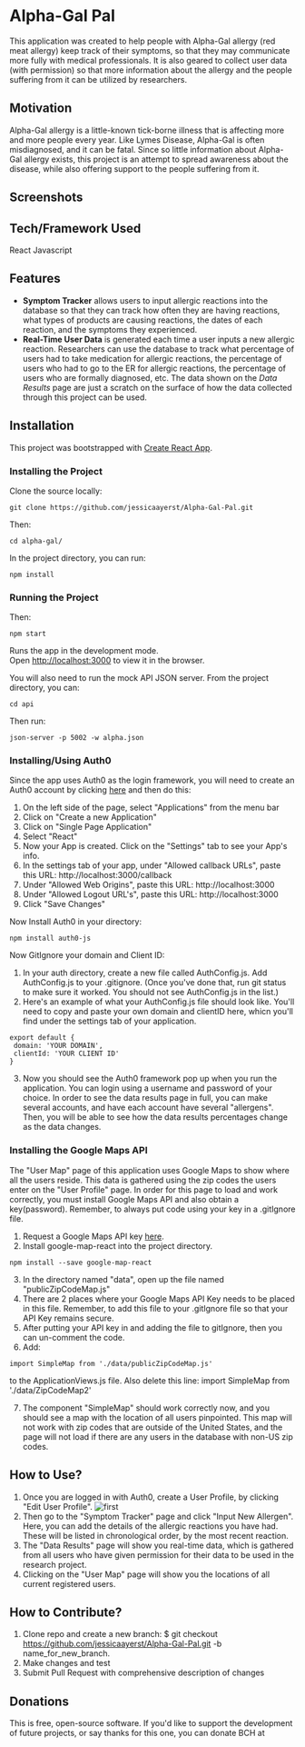 # Alpha-Gal Pal

This application was created to help people with Alpha-Gal allergy (red meat allergy) keep track of their symptoms, so that they may communicate more fully with medical professionals. It is also geared to collect user data (with permission) so that more information about the allergy and the people suffering from it can be utilized by researchers.

## Motivation

 Alpha-Gal allergy is a little-known tick-borne illness that is affecting more and more people every year. Like Lymes Disease, Alpha-Gal is often misdiagnosed, and it can be fatal. Since so little information about Alpha-Gal allergy exists, this project is an attempt to spread awareness about the disease, while also offering support to the people suffering from it.

## Screenshots

## Tech/Framework Used

React Javascript

## Features

- **Symptom Tracker** allows users to input allergic reactions into the database so that they can track how often they are having reactions, what types of products are causing reactions, the dates of each reaction, and the symptoms they experienced.
- **Real-Time User Data** is generated each time a user inputs a new allergic reaction. Researchers can use the database to track what percentage of users had to take medication for allergic reactions, the percentage of users who had to go to the ER for allergic reactions, the percentage of users who are formally diagnosed, etc. The data shown on the *Data Results* page are just a scratch on the surface of how the data collected through this project can be used.

## Installation

This project was bootstrapped with [Create React App](https://github.com/facebook/create-react-app).

### Installing the Project

Clone the source locally:
```
git clone https://github.com/jessicaayerst/Alpha-Gal-Pal.git
```

Then:
```
cd alpha-gal/
```

In the project directory, you can run:

```
npm install
```

### Running the Project
Then:

```
npm start
```

Runs the app in the development mode.<br />
Open [http://localhost:3000](http://localhost:3000) to view it in the browser.

You will also need to run the mock API JSON server. From the project directory, you can:

```
cd api
```

Then run:

```
json-server -p 5002 -w alpha.json
```

### Installing/Using Auth0
 Since the app uses Auth0 as the login framework, you will need to create an Auth0 account by clicking [here](https://auth0.com/signup) and then do this:

1. On the left side of the page, select "Applications" from the menu bar
2. Click on "Create a new Application"
3. Click on "Single Page Application"
4. Select "React"
5. Now your App is created. Click on the "Settings" tab to see your App's info.
6. In the settings tab of your app, under "Allowed callback URLs", paste this URL: http://localhost:3000/callback
7. Under "Allowed Web Origins", paste this URL: http://localhost:3000
8. Under "Allowed Logout URL's", paste this URL: http://localhost:3000
9. Click "Save Changes"

Now Install Auth0 in your directory:

```
npm install auth0-js
```

Now GitIgnore your domain and Client ID:

1. In your auth directory, create a new file called AuthConfig.js.
Add AuthConfig.js to your .gitignore. (Once you've done that, run git status to make sure it worked. You should not see AuthConfig.js in the list.)
2. Here's an example of what your AuthConfig.js file should look like. You'll need to copy and paste your own domain and clientID here, whicn you'll find under the settings tab of your application.

```
export default {
 domain: 'YOUR DOMAIN',
 clientId: 'YOUR CLIENT ID'
}
```

3. Now you should see the Auth0 framework pop up when you run the application. You can login using a username and password of your choice. In order to see the data results page in full, you can make several accounts, and have each account have several "allergens". Then, you will be able to see how the data results percentages change as the data changes.

### Installing the Google Maps API

The "User Map" page of this application uses Google Maps to show where all the users reside. This data is gathered using the zip codes the users enter on the "User Profile" page. In order for this page to load and work correctly, you must install Google Maps API and also obtain a key(password). Remember, to always put code using your key in a .gitIgnore file.

1. Request a Google Maps API key [here](https://developers.google.com/maps/documentation/javascript/tutorial?source=post_page-----9694a475f00a----------------------).
2. Install google-map-react into the project directory.

```
npm install --save google-map-react
```

3. In the directory named "data", open up the file named "publicZipCodeMap.js"
4. There are 2 places where your Google Maps API Key needs to be placed in this file. Remember, to add this file to your .gitIgnore file so that your API Key remains secure.
5. After putting your API key in and adding the file to gitIgnore, then you can un-comment the code.
6. Add:
```
import SimpleMap from './data/publicZipCodeMap.js'
```
 to the ApplicationViews.js file. Also delete this line: import SimpleMap from './data/ZipCodeMap2'

7. The component "SimpleMap" should work correctly now, and you should see a map with the location of all users pinpointed. This map will not work with zip codes that are outside of the United States, and the page will not load if there are any users in the database with non-US zip codes.






## How to Use?

1. Once you are logged in with Auth0, create a User Profile, by clicking "Edit User Profile".
![first](firstGif.gif)
2. Then go to the "Symptom Tracker" page and click "Input New Allergen". Here, you can add the details of the allergic reactions you have had. These will be listed in chronological order, by the most recent reaction.
3. The "Data Results" page will show you real-time data, which is gathered from all users who have given permission for their data to be used in the research project.
4. Clicking on the "User Map" page will show you the locations of all current registered users.

## How to Contribute?

1. Clone repo and create a new branch: $ git checkout https://github.com/jessicaayerst/Alpha-Gal-Pal.git -b name_for_new_branch.
2. Make changes and test
3. Submit Pull Request with comprehensive description of changes

## Donations

This is free, open-source software. If you'd like to support the development of future projects, or say thanks for this one, you can donate BCH at
